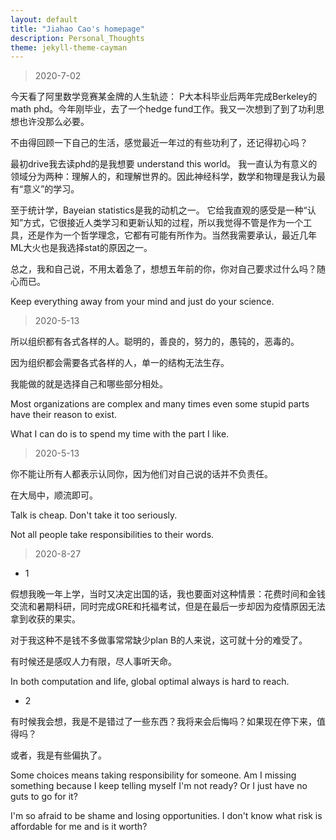 ```yaml
---
layout: default
title: "Jiahao Cao's homepage"
description: Personal_Thoughts
theme: jekyll-theme-cayman
---
```


> 2020-7-02

今天看了阿里数学竞赛某金牌的人生轨迹： P大本科毕业后两年完成Berkeley的math phd。今年刚毕业，去了一个hedge fund工作。我又一次想到了到了功利思想也许没那么必要。

不由得回顾一下自己的生活，感觉最近一年过的有些功利了，还记得初心吗？

最初drive我去读phd的是我想要 understand this world。 我一直认为有意义的领域分为两种：理解人的，和理解世界的。因此神经科学，数学和物理是我认为最有“意义”的学习。

至于统计学，Bayeian statistics是我的动机之一。 它给我直观的感受是一种“认知”方式，它很接近人类学习和更新认知的过程，所以我觉得不管是作为一个工具，还是作为一个哲学理念，它都有可能有所作为。当然我需要承认，最近几年ML大火也是我选择stat的原因之一。

总之，我和自己说，不用太着急了，想想五年前的你，你对自己要求过什么吗？随心而已。

Keep everything away from your mind and just do your science.


> 2020-5-13

所以组织都有各式各样的人。聪明的，善良的，努力的，愚钝的，恶毒的。

因为组织都会需要各式各样的人，单一的结构无法生存。

我能做的就是选择自己和哪些部分相处。

Most organizations are complex and many times even some stupid parts have their reason to exist.

What I can do is to spend my time with the part I like.


> 2020-5-13

你不能让所有人都表示认同你，因为他们对自己说的话并不负责任。

在大局中，顺流即可。

Talk is cheap. Don't take it too seriously.

Not all people take responsibilities to their words.

> 2020-8-27

* 1

假想我晚一年上学，当时又决定出国的话，我也要面对这种情景：花费时间和金钱交流和暑期科研，同时完成GRE和托福考试，但是在最后一步却因为疫情原因无法拿到收获的果实。

对于我这种不是钱不多做事常常缺少plan B的人来说，这可就十分的难受了。

有时候还是感叹人力有限，尽人事听天命。

In both computation and life, global optimal always is hard to reach. 

* 2

有时候我会想，我是不是错过了一些东西？我将来会后悔吗？如果现在停下来，值得吗？

或者，我是有些偏执了。

Some choices means taking responsibility for someone. Am I missing something because I keep telling myself I'm not ready? Or I just have no guts to go for it? 

I'm so afraid to be shame and losing opportunities. I don't know what risk is affordable for me and is it worth?



